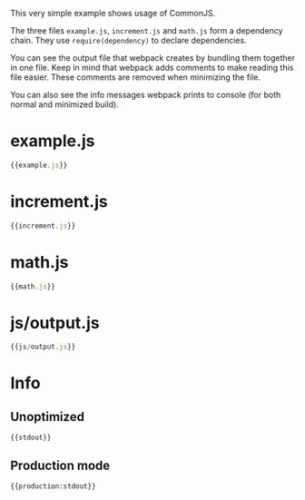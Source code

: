 This very simple example shows usage of CommonJS.

The three files `example.js`, `increment.js` and `math.js` form a dependency chain. They use `require(dependency)` to declare dependencies.

You can see the output file that webpack creates by bundling them together in one file. Keep in mind that webpack adds comments to make reading this file easier. These comments are removed when minimizing the file.

You can also see the info messages webpack prints to console (for both normal and minimized build).

# example.js

``` javascript
{{example.js}}
```

# increment.js

``` javascript
{{increment.js}}
```

# math.js

``` javascript
{{math.js}}
```

# js/output.js

``` javascript
{{js/output.js}}
```

# Info

## Unoptimized

```
{{stdout}}
```

## Production mode

```
{{production:stdout}}
```